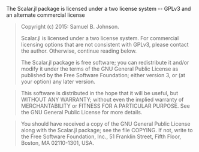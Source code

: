 The Scalar.jl package is licensed under a two license system -- GPLv3 and an alternate commercial license

> Copyright (c) 2015: Samuel B. Johnson.
>
> Scalar.jl is licensed under a two license system.  For commercial 
> licensing options that are not consistent with GPLv3, please contact the author.
> Otherwise, continue reading below.
>
> The Scalar.jl package is free software; you can redistribute it and/or modify
> it under the terms of the GNU General Public License as published by
> the Free Software Foundation; either version 3, or (at your option)
> any later version.

> This software is distributed in the hope that it will be useful,
> but WITHOUT ANY WARRANTY; without even the implied warranty of
> MERCHANTABILITY or FITNESS FOR A PARTICULAR PURPOSE.  See the
> GNU General Public License for more details.

> You should have received a copy of the GNU General Public License
> along with the Scalar.jl package; see the file COPYING.  If not, write to
> the Free Software Foundation, Inc., 51 Franklin Street, Fifth Floor,
> Boston, MA 02110-1301, USA.
